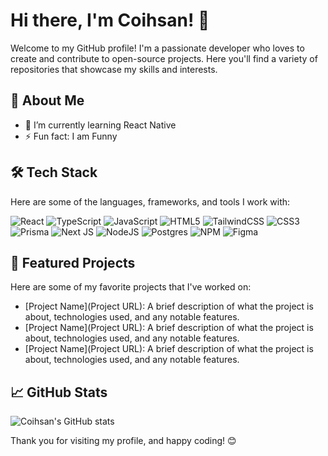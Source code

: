 # Hi there, I'm Coihsan! 👋

Welcome to my GitHub profile! I'm a passionate developer who loves to create and contribute to open-source projects. Here you'll find a variety of repositories that showcase my skills and interests.

## 🚀 About Me

- 🌱 I’m currently learning React Native
- ⚡ Fun fact: I am Funny

## 🛠️ Tech Stack

Here are some of the languages, frameworks, and tools I work with:

![React](https://img.shields.io/badge/react-%2320232a.svg?style=for-the-badge&logo=react&logoColor=%2361DAFB) ![TypeScript](https://img.shields.io/badge/typescript-%23007ACC.svg?style=for-the-badge&logo=typescript&logoColor=white) ![JavaScript](https://img.shields.io/badge/javascript-%23323330.svg?style=for-the-badge&logo=javascript&logoColor=%23F7DF1E) ![HTML5](https://img.shields.io/badge/html5-%23E34F26.svg?style=for-the-badge&logo=html5&logoColor=white) ![TailwindCSS](https://img.shields.io/badge/tailwindcss-%2338B2AC.svg?style=for-the-badge&logo=tailwind-css&logoColor=white) ![CSS3](https://img.shields.io/badge/css3-%231572B6.svg?style=for-the-badge&logo=css3&logoColor=white) ![Prisma](https://img.shields.io/badge/Prisma-3982CE?style=for-the-badge&logo=Prisma&logoColor=white) ![Next JS](https://img.shields.io/badge/Next-black?style=for-the-badge&logo=next.js&logoColor=white) ![NodeJS](https://img.shields.io/badge/node.js-6DA55F?style=for-the-badge&logo=node.js&logoColor=white) ![Postgres](https://img.shields.io/badge/postgres-%23316192.svg?style=for-the-badge&logo=postgresql&logoColor=white) ![NPM](https://img.shields.io/badge/NPM-%23CB3837.svg?style=for-the-badge&logo=npm&logoColor=white) ![Figma](https://img.shields.io/badge/figma-%23F24E1E.svg?style=for-the-badge&logo=figma&logoColor=white)


## 🌟 Featured Projects

Here are some of my favorite projects that I've worked on:

- [Project Name](Project URL): A brief description of what the project is about, technologies used, and any notable features.
- [Project Name](Project URL): A brief description of what the project is about, technologies used, and any notable features.
- [Project Name](Project URL): A brief description of what the project is about, technologies used, and any notable features.

## 📈 GitHub Stats

![Coihsan's GitHub stats](https://github-readme-stats.vercel.app/api?username=coihsan&show_icons=true&theme=radical)

Thank you for visiting my profile, and happy coding! 😊
